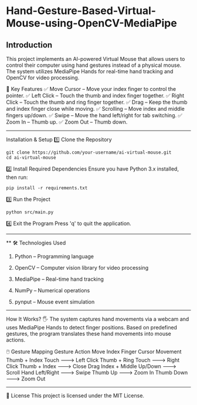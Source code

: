# Hand-Gesture-Based-Virtual-Mouse-using-OpenCV-MediaPipe
## Introduction
This project implements an AI-powered Virtual Mouse that allows users to control their computer using hand gestures instead of a physical mouse. The system utilizes MediaPipe Hands for real-time hand tracking and OpenCV for video processing.

🎯 Key Features
✅ Move Cursor – Move your index finger to control the pointer.
✅ Left Click – Touch the thumb and index finger together.
✅ Right Click – Touch the thumb and ring finger together.
✅ Drag – Keep the thumb and index finger close while moving.
✅ Scrolling – Move index and middle fingers up/down.
✅ Swipe – Move the hand left/right for tab switching.
✅ Zoom In – Thumb up.
✅ Zoom Out – Thumb down.

---
 Installation & Setup
1️⃣ Clone the Repository
```
git clone https://github.com/your-username/ai-virtual-mouse.git
cd ai-virtual-mouse
```
2️⃣ Install Required Dependencies
Ensure you have Python 3.x installed, then run:
```
pip install -r requirements.txt
```
3️⃣ Run the Project
```
python src/main.py
```
4️⃣ Exit the Program
Press 'q' to quit the application.

---


** 🛠️ Technologies Used

1. Python – Programming language

2. OpenCV – Computer vision library for video processing

3. MediaPipe – Real-time hand tracking

4. NumPy – Numerical operations

5. pynput – Mouse event simulation

---





 How It Works?
🖐️ The system captures hand movements via a webcam and uses MediaPipe Hands to detect finger positions. Based on predefined gestures, the program translates these hand movements into mouse actions.

🖱️ Gesture Mapping
Gesture	Action
Move Index Finger	Cursor Movement
Thumb + Index Touch	      ---> Left Click
Thumb + Ring Touch	      ---> Right Click
Thumb + Index	            ---> Close	Drag
Index + Middle Up/Down	  ---> Scroll
Hand Left/Right         	---> Swipe
Thumb Up	                ---> Zoom In
Thumb Down	              ---> Zoom Out

---

📜 License
This project is licensed under the MIT License.









